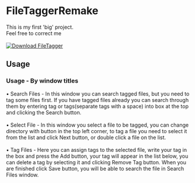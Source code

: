 # FileTaggerRemake
This is my first 'big' project.<br>
Feel free to correct me<br><br>
[![Download FileTagger](https://a.fsdn.com/con/app/sf-download-button)](https://sourceforge.net/projects/filetagger/files/latest/download)
## Usage
### Usage - By window titles
• Search Files - In this window you can search tagged files, but you need to tag some files first. If you have tagged files already you can search through them by entering tag or tags(separate tags with a space) into box at the top and clicking the Search button.<br><br>
• Select File - In this window you select a file to be tagged, you can change directory with button in the top left corner, to tag a file you need to select it from the list and click Next button, or double click a file on the list.<br><br>
• Tag Files - Here you can assign tags to the selected file, write your tag in the box and press the Add button, your tag will appear in the list below, you can delete a tag by selecting it and clicking Remove Tag button. When you are finished click Save button, you will be able to search the file in Search Files window.
